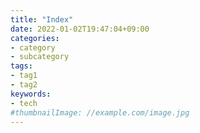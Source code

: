 ```yaml
---
title: "Index"
date: 2022-01-02T19:47:04+09:00
categories:
- category
- subcategory
tags:
- tag1
- tag2
keywords:
- tech
#thumbnailImage: //example.com/image.jpg
---
```


<!--more-->
